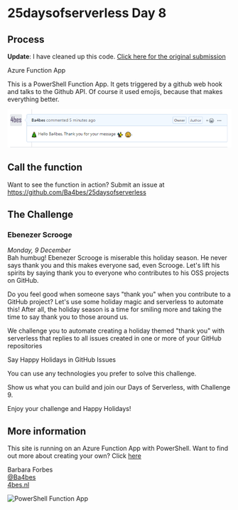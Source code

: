 # 25daysofserverless Day 8

## Process

**Update**: I have cleaned up this code. [Click here for the original submission](https://github.com/Ba4bes/25daysofserverless/tree/3f310629738f888a2c27e1fd435ebef0c0c0637e/Day9EbenezerScrooge)

Azure Function App

This is a PowerShell Function App.
It gets triggered by a github web hook and talks to the Github API.
Of course it used emojis, because that makes everything better.  

![image](./comment.PNG)

## Call the function

Want to see the function in action? Submit an issue at <https://github.com/Ba4bes/25daysofserverless>

## The Challenge

### Ebenezer Scrooge

*Monday, 9 December*  
Bah humbug! Ebenezer Scrooge is miserable this holiday season. He never says thank you and this makes everyone sad, even Scrooge. Let's lift his spirits by saying thank you to everyone who contributes to his OSS projects on GitHub.

Do you feel good when someone says "thank you" when you contribute to a GitHub project? Let's use some holiday magic and serverless to automate this! After all, the holiday season is a time for smiling more and taking the time to say thank you to those around us.

We challenge you to automate creating a holiday themed "thank you" with serverless that replies to all issues created in one or more of your GitHub repositories

Say Happy Holidays in GitHub Issues

You can use any technologies you prefer to solve this challenge.

Show us what you can build and join our Days of Serverless, with Challenge 9.

Enjoy your challenge and Happy Holidays!

## More information

 This site is running on an Azure Function App with PowerShell. Want to find out more about creating your own? Click [here]('https://4bes.nl/MSIgnite')

Barbara Forbes  
[@Ba4bes](https://www.twitter.com/ba4bes)  
[4bes.nl](https://4bes.nl)  

![PowerShell Function App](https://4bes.nl/wp-content/uploads/2019/11/PSFunctionApp-300x252.png)
